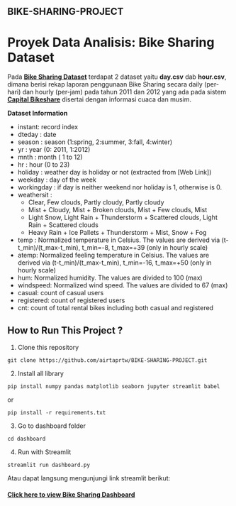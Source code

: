 ## BIKE-SHARING-PROJECT

# Proyek Data Analisis: Bike Sharing Dataset

Pada [**Bike Sharing Dataset**](https://www.kaggle.com/datasets/lakshmi25npathi/bike-sharing-dataset) terdapat 2 dataset yaitu **day.csv** dab **hour.csv**, dimana berisi rekap laporan penggunaan Bike Sharing secara daily (per-hari) dan hourly (per-jam) pada tahun 2011 dan 2012 yang ada pada sistem [**Capital Bikeshare**](https://capitalbikeshare.com) disertai dengan informasi cuaca dan musim.

**Dataset Information**

- instant: record index
- dteday : date
- season : season (1:spring, 2:summer, 3:fall, 4:winter)
- yr : year (0: 2011, 1:2012)
- mnth : month ( 1 to 12)
- hr : hour (0 to 23)
- holiday : weather day is holiday or not (extracted from [Web Link])
- weekday : day of the week
- workingday : if day is neither weekend nor holiday is 1, otherwise is 0.
- weathersit :
  - Clear, Few clouds, Partly cloudy, Partly cloudy
  - Mist + Cloudy, Mist + Broken clouds, Mist + Few clouds, Mist
  - Light Snow, Light Rain + Thunderstorm + Scattered clouds, Light Rain + Scattered clouds
  - Heavy Rain + Ice Pallets + Thunderstorm + Mist, Snow + Fog
- temp : Normalized temperature in Celsius. The values are derived via (t-t_min)/(t_max-t_min), t_min=-8, t_max=+39 (only in hourly scale)
- atemp: Normalized feeling temperature in Celsius. The values are derived via (t-t_min)/(t_max-t_min), t_min=-16, t_max=+50 (only in hourly scale)
- hum: Normalized humidity. The values are divided to 100 (max)
- windspeed: Normalized wind speed. The values are divided to 67 (max)
- casual: count of casual users
- registered: count of registered users
- cnt: count of total rental bikes including both casual and registered


## How to Run This Project ?

1. Clone this repository

```
git clone https://github.com/airtaprtw/BIKE-SHARING-PROJECT.git
```

2. Install all library

```
pip install numpy pandas matplotlib seaborn jupyter streamlit babel
```

or

```
pip install -r requirements.txt
```

3. Go to dashboard folder

```
cd dashboard
```

4. Run with Streamlit

```
streamlit run dashboard.py
```

Atau dapat langsung mengunjungi link streamlit berikut:
#### [**Click here to view Bike Sharing Dashboard**](https://bike-sharing-project-wfmm6rqwraoehygyhewf6s.streamlit.app/)
